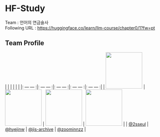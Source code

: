 # HF-Study
Team : 언어의 연금술사  
Following URL : https://huggingface.co/learn/llm-course/chapter0/1?fw=pt

## Team Profile
| | | | |  |
|: — — :|: — — :|: — — :|: — — :|: — — :|
| <img src="https://github.com/2sseul.png?size=120" width="120"/> | <img src="https://github.com/hyejin.png?size=120" width="120"/> | <img src="https://github.com/jis-archive.png?size=120" width="120"/> | <img src="https://github.com/zoominnzz.png?size=120" width="120"/> |
| [@2sseul](https://github.com/2sseul) | [@hyejinw](https://github.com/hyejinw) | [@jis-archive](https://github.com/jis-archive) | [@zoominnzz](https://github.com/zoominnzz) |
